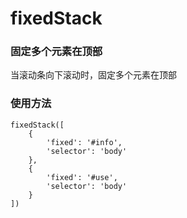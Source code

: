 # fixedStack

### 固定多个元素在顶部

当滚动条向下滚动时，固定多个元素在顶部

### 使用方法

    fixedStack([
        {
            'fixed': '#info',
            'selector': 'body'
        },
        {
            'fixed': '#use',
            'selector': 'body'
        }
    ])
